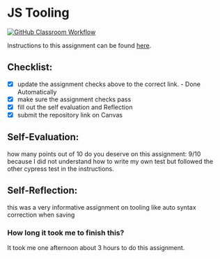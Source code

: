 JS Tooling
===================================
[![GitHub Classroom Workflow](https://github.com/BMiller2k2/Tooling-Lab-Template/actions/workflows/classroom.yml/badge.svg)](https://github.com/BMiller2k2/Tooling-Lab-Template/actions/workflows/classroom.yml)

Instructions to this assignment can be found [here](https://reedws.github.io/IT3049C/coursework/labs/tooling/).

## Checklist:
- [x] update the assignment checks above to the correct link. - Done Automatically
- [x] make sure the assignment checks pass
- [x] fill out the self evaluation and Reflection
- [x] submit the repository link on Canvas

## Self-Evaluation: 
how many points out of 10 do you deserve on this assignment: 
9/10 because I did not understand how to write my own test but followed the other cypress test in the instructions.
## Self-Reflection:
this was a very informative assignment on tooling like auto syntax correction when saving

### How long it took me to finish this?
It took me one afternoon about 3 hours to do this assignment.